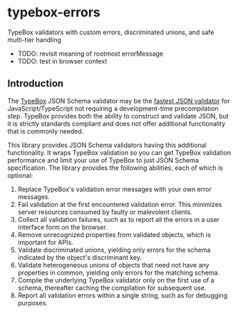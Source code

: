# typebox-errors

TypeBox validators with custom errors, discriminated unions, and safe multi-tier handling

- TODO: revisit meaning of rootmost errorMessage
- TODO: test in browser context

## Introduction

The [TypeBox](https://github.com/sinclairzx81/typebox) JSON Schema validator may be the [fastest JSON validator](https://moltar.github.io/typescript-runtime-type-benchmarks/) for JavaScript/TypeScript not requiring a development-time precompilation step. TypeBox provides both the ability to construct and validate JSON, but it is strictly standards compliant and does not offer additional functionality that is commonly needed.

This library provides JSON Schema validators having this additional functionality. It wraps TypeBox validation so you can get TypeBox validation performance and limit your use of TypeBox to just JSON Schema specification. The library provides the following abilities, each of which is optional:

1. Replace TypeBox's validation error messages with your own error messages.
2. Fail validation at the first encountered validation error. This minimizes server resources consumed by faulty or malevolent clients.
3. Collect all validation failures, such as to report all the errors in a user interface form on the browser.
4. Remove unrecognized properties from validated objects, which is important for APIs.
5. Validate discriminated unions, yielding only errors for the schema indicated by the object's discriminant key.
6. Validate heterogeneous unions of objects that need not have any properties in common, yielding only errors for the matching schema.
7. Compile the underlying TypeBox validator only on the first use of a schema, thereafter caching the compilation for subsequent use.
8. Report all validation errors within a single string, such as for debugging purposes.
